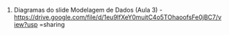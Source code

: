1. Diagramas do slide Modelagem de Dados (Aula 3) -
https://drive.google.com/file/d/1eu9lfXeY0muitC4o5TOhaoofsFe0jBC7/view?usp
=sharing
